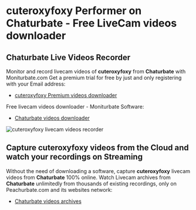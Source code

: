 # cuteroxyfoxy Performer on Chaturbate - Free LiveCam videos downloader

## Chaturbate Live Videos Recorder

Monitor and record livecam videos of **cuteroxyfoxy** from **Chaturbate** with Moniturbate.com
Get a premium trial for free by just and only registering with your Email address:
* [cuteroxyfoxy Premium videos downloader](https://moniturbate.com/request-demo-licence-key.html)

Free livecam videos downloader - Moniturbate Software:
* [Chaturbate videos downloader](https://moniturbate.com/moniturbate-download-software.html)

![cuteroxyfoxy livecam videos recorder](https://peachurnet.com/templates/moniturbate-software.png)


## Capture cuteroxyfoxy videos from the Cloud and watch your recordings on Streaming

Without the need of downloading a software, capture **cuteroxyfoxy** livecam videos from **Chaturbate** 100% online.
Watch Livecam archives from **Chaturbate** unlimitedly from thousands of existing recordings, only on Peachurbate.com and its websites network:
* [Chaturbate videos archives](https://peachurnet.com/)